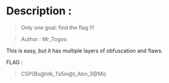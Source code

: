 # Description :

> Only one goal: find the flag !!!

> Author : Mr_Togoo

This is easy, but it has multiple layers of obfuscation and flaws.

FLAG : 
>CSP{Bs@htk_Ts5in@t_Abn_3@Mi}
